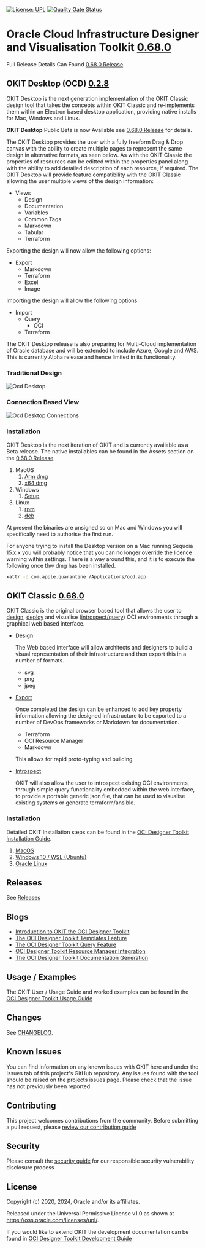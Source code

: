 [![License: UPL](https://img.shields.io/badge/license-UPL-green)](https://img.shields.io/badge/license-UPL-green) [![Quality Gate Status](https://sonarcloud.io/api/project_badges/measure?project=oracle_oci-designer-toolkit&metric=alert_status)](https://sonarcloud.io/summary/new_code?id=oracle_oci-designer-toolkit)
# Oracle Cloud Infrastructure Designer and Visualisation Toolkit [0.68.0](CHANGELOG.md#version-0.68.0)

Full Release Details Can Found [0.68.0 Release](https://github.com/oracle/oci-designer-toolkit/releases/tag/v0.68.0).





## OKIT Desktop (OCD) [0.2.8](CHANGELOG.md#version-0.68.0)

OKIT Desktop is the next generation implementation of the OKIT Classic design tool that takes the concepts within OKIT Classic and re-implements them within
an Electron based desktop application, providing native installs for Mac, Windows and Linux.

**OKIT Desktop** Public Beta is now Available see [0.68.0 Release](https://github.com/oracle/oci-designer-toolkit/releases/tag/v0.68.0) for details.

The OKIT Desktop provides the user with a fully freeform Drag & Drop canvas with the ability to create multiple pages to represent the same design in alternative formats, as seen below. As with the OKIT Classic the properties of resources can be editted within the properties panel along with the ability to add detailed description of each resource, if required. The OKIT Desktop will provide feature compatibility with the OKIT Classic allowing the user multiple views of the design information:

- Views
    - Design
    - Documentation
    - Variables
    - Common Tags
    - Markdown
    - Tabular
    - Terraform

Exporting the design will now allow the following options:

- Export
    - Markdown
    - Terraform
    - Excel
    - Image

Importing the design will allow the following options
- Import
    - Query
        - OCI
    - Terraform

The OKIT Desktop release is also preparing for Multi-Cloud implementation of Oracle database and will be extended to include Azure, Google and AWS. This is currently Alpha release and hence limited in its functionality.

### Traditional Design
![Ocd Desktop](https://github.com/oracle/oci-designer-toolkit/blob/master/ocd/images/OcdDesktop3.png)
### Connection Based View
![Ocd Desktop Connections](https://github.com/oracle/oci-designer-toolkit/blob/master/ocd/images/OcdDesktop4.png)

### Installation
OKIT Desktop is the next iteration of OKIT and is currently available as a Beta release. 
The native installables can be found in the Assets section on the [0.68.0 Release](https://github.com/oracle/oci-designer-toolkit/releases/tag/v0.68.0).
1. MacOS
    1. [Arm dmg](https://github.com/oracle/oci-designer-toolkit/releases/download/v0.68.0/ocd-0.2.7-arm64.dmg)
    2. [x64 dmg](https://github.com/oracle/oci-designer-toolkit/releases/download/v0.68.0/ocd-0.2.7-x64.dmg)
2. Windows
    1. [Setup](https://github.com/oracle/oci-designer-toolkit/releases/download/v0.68.0/ocd-0.2.7-Setup.exe)
3. Linux
    1. [rpm](https://github.com/oracle/oci-designer-toolkit/releases/download/v0.68.0/ocd-0.2.7-1.x86_64.rpm)
    2. [deb](https://github.com/oracle/oci-designer-toolkit/releases/download/v0.68.0/ocd_0.2.7_amd64.deb)

At present the binaries are unsigned so on Mac and Windows you will specifically need to authorise the first run.

For anyone trying to install the Desktop version on a Mac running Sequoia 15.x.x you will probably notice that you can no longer override the licence warning within settings. There is a way around this, and it is to execute the following once thw dmg has been installed.
```bash
xattr -d com.apple.quarantine /Applications/ocd.app
```



## OKIT Classic [0.68.0](CHANGELOG.md#version-0.68.0)

OKIT Classic is the original browser based tool that allows the user to [design](https://www.ateam-oracle.com/introduction-to-okit-the-oci-designer-toolkit), 
[deploy](https://www.ateam-oracle.com/introduction-to-okit-the-oci-designer-toolkit) and visualise ([introspect/query](https://www.ateam-oracle.com/the-oci-designer-toolkit-query-feature)) 
OCI environments through a graphical web based interface. 

- [Design](https://www.ateam-oracle.com/introduction-to-okit-the-oci-designer-toolkit)

    The Web based interface will allow architects and designers to build a visual representation of their infrastructure
    and then export this in a number of formats. 

    - svg
    - png
    - jpeg

- [Export](https://www.ateam-oracle.com/introduction-to-okit-the-oci-designer-toolkit)

    Once completed the design can be enhanced to add key property information allowing the designed infrastructure to
    be exported to a number of DevOps frameworks or Markdown for documentation.
    
    - Terraform
    - OCI Resource Manager
    - Markdown
    
    This allows for rapid proto-typing and building.

- [Introspect](https://www.ateam-oracle.com/the-oci-designer-toolkit-query-feature)

    OKIT will also allow the user to introspect existing OCI environments, through simple query functionality embedded within the
    web interface, to provide a portable generic json file, that can be used to visualise existing systems or generate terraform/ansible.

### Installation
Detailed OKIT Installation steps can be found in the [OCI Designer Toolkit Installation Guide](documentation/Installation.md).
1. [MacOS](documentation/Installation.md#macos)
2. [Windows 10 / WSL (Ubuntu)](documentation/Installation.md#windows-10--wsl-ubuntu)
3. [Oracle Linux](documentation/Installation.md#oracle-linux-ol8)





## Releases

See [Releases](https://github.com/oracle/oci-designer-toolkit/releases)
  




## Blogs
- [Introduction to OKIT the OCI Designer Toolkit](https://www.ateam-oracle.com/introduction-to-okit-the-oci-designer-toolkit)
- [The OCI Designer Toolkit Templates Feature](https://www.ateam-oracle.com/the-oci-designer-toolkit-templates-feature)
- [The OCI Designer Toolkit Query Feature](https://www.ateam-oracle.com/the-oci-designer-toolkit-query-feature)
- [OCI Designer Toolkit Resource Manager Integration](https://www.ateam-oracle.com/oci-designer-toolkit-resource-manager-integration)
- [The OCI Designer Toolkit Documentation Generation](https://www.ateam-oracle.com/the-oci-designer-toolkit-documentation-generation)





## Usage / Examples
The OKIT User / Usage Guide and worked examples can be found in the [OCI Designer Toolkit Usage Guide](documentation/Usage.md)





## Changes

See [CHANGELOG](CHANGELOG.md).





## Known Issues

You can find information on any known issues with OKIT here and under the Issues tab of this project's GitHub repository.
Any issues found with the tool should be raised on the projects issues page. Please check that the issue has not previously
been reported. 

## Contributing

This project welcomes contributions from the community. Before submitting a pull request, please [review our contribution guide](./CONTRIBUTING.md)

## Security

Please consult the [security guide](./SECURITY.md) for our responsible security vulnerability disclosure process

## License

Copyright (c) 2020, 2024, Oracle and/or its affiliates.

Released under the Universal Permissive License v1.0 as shown at
<https://oss.oracle.com/licenses/upl/>.


If you would like to extend OKIT the development documentation can be found in [OCI Designer Toolkit Development Guide](documentation/Development.md)
